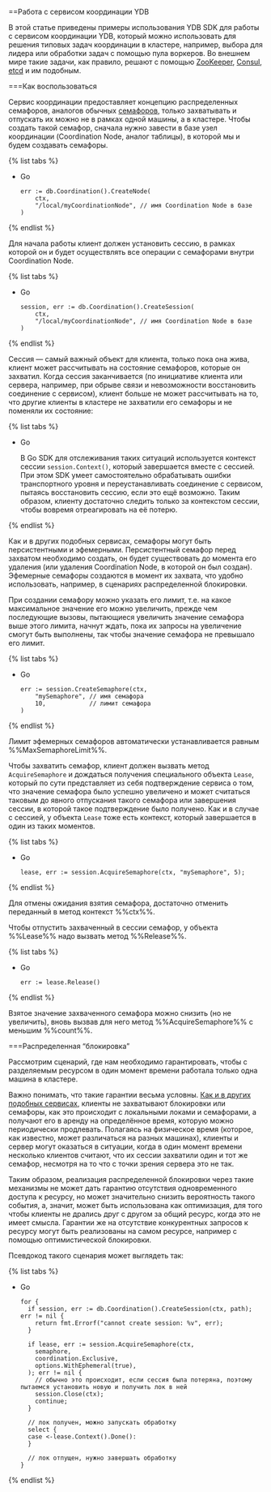 ==Работа с сервисом координации YDB

В этой статье приведены примеры использования YDB SDK для работы с сервисом координации YDB, который можно использовать для решения типовых задач координации в кластере, например, выбора для лидера или обработки задач с помощью пула воркеров. Во внешнем мире такие задачи, как правило, решают с помощью [ZooKeeper](https://zookeeper.apache.org/), [Consul](https://www.consul.io/), [etcd](https://etcd.io/) и им подобным.

===Как воспользоваться

Сервис координации предоставляет концепцию распределенных семафоров, аналогов обычных [семафоров](https://en.wikipedia.org/wiki/Semaphore_(programming)), только захватывать и отпускать их можно не в рамках одной машины, а в кластере. Чтобы создать такой семафор, сначала нужно завести в базе узел координации (Coordination Node, аналог таблицы), в которой мы и будем создавать семафоры.

{% list tabs %}

- Go

   ```(go)
   err := db.Coordination().CreateNode(
       ctx,
       "/local/myCoordinationNode", // имя Coordination Node в базе
   )
   ```

{% endlist %}

Для начала работы клиент должен установить сессию, в рамках которой он и будет осуществлять все операции с семафорами внутри Coordination Node.

{% list tabs %}

- Go

   ```(go)
   session, err := db.Coordination().CreateSession(
       ctx,
       "/local/myCoordinationNode", // имя Coordination Node в базе 
   )
   ```

{% endlist %}

Сессия — самый важный объект для клиента, только пока она жива, клиент может рассчитывать на состояние семафоров, которые он захватил. Когда сессия заканчивается (по инициативе клиента или сервера, например, при обрыве связи и невозможности восстановить соединение с сервисом), клиент больше не может рассчитывать на то, что другие клиенты в кластере не захватили его семафоры и не поменяли их состояние:

{% list tabs %}

- Go

  В Go SDK для отслеживания таких ситуаций используется контекст сессии `session.Context()`, который завершается вместе с сессией. При этом SDK умеет самостоятельно обрабатывать ошибки транспортного уровня и переустанавливать соединение с сервисом, пытаясь восстановить сессию, если это ещё возможно. Таким образом, клиенту достаточно следить только за контекстом сессии, чтобы вовремя отреагировать на её потерю.

{% endlist %}

Как и в других подобных сервисах, семафоры могут быть персистентными и эфемерными. Персистентный семафор перед захватом необходимо создать, он будет существовать до момента его удаления (или удаления Coordination Node, в которой он был создан). Эфемерные семафоры создаются в момент их захвата, что удобно использовать, например, в сценариях распределенной блокировки.

При создании семафору можно указать его лимит, т.е. на какое максимальное значение его можно увеличить, прежде чем последующие вызовы, пытающиеся увеличить значение семафора выше этого лимита, начнут ждать, пока их запросы на увеличение смогут быть выполнены, так чтобы значение семафора не превышало его лимит.

{% list tabs %}

- Go

   ```(go)
   err := session.CreateSemaphore(ctx,
       "mySemaphore", // имя семафора
       10,            // лимит семафора
   )
   ```

{% endlist %}

Лимит эфемерных семафоров автоматически устанавливается равным %%MaxSemaphoreLimit%%.

Чтобы захватить семафор, клиент должен вызвать метод `AcquireSemaphore` и дождаться получения специального объекта `Lease`,  который по сути представляет из себя подтверждение сервиса о том, что значение семафора было успешно увеличено и может считаться таковым до явного отпускания такого семафора или завершения сессии, в которой такое подтверждение было получено. Как и в случае с сессией, у объекта `Lease` тоже есть контекст, который завершается в один из таких моментов.

{% list tabs %}

- Go

   ```(go)
   lease, err := session.AcquireSemaphore(ctx, "mySemaphore", 5);
   ```

{% endlist %}

Для отмены ожидания взятия семафора, достаточно отменить переданный в метод контекст %%ctx%%.

Чтобы отпустить захваченный в сессии семафор, у объекта %%Lease%% надо вызвать метод %%Release%%.

{% list tabs %}

- Go

   ```(go)
   err := lease.Release()
   ```

{% endlist %}

Взятое значение захваченного семафора можно снизить (но не увеличить), вновь вызвав для него метод %%AcquireSemaphore%% с меньшим %%count%%.

===Распределенная “блокировка”

Рассмотрим сценарий, где нам необходимо гарантировать, чтобы с разделяемым ресурсом в один момент времени работала только одна машина в кластере.

Важно понимать, что такие гарантии весьма условны. [Как и в других подобных сервисах](https://etcd.io/docs/v3.5/learning/why/#notes-on-the-usage-of-lock-and-lease), клиенты не захватывают блокировки или семафоры, как это происходит с локальными локами и семафорами, а получают его в аренду на определённое время, которую можно периодически продлевать. Полагаясь на физическое время (которое, как известно, может различаться на разных машинах), клиенты и сервер могут оказаться в ситуации, когда в один момент времени несколько клиентов считают, что их сессии захватили один и тот же семафор, несмотря на то что с точки зрения сервера это не так.

Таким образом, реализация распределенной блокировки через такие механизмы не может дать гарантию отсутствия одновременного доступа к ресурсу, но может значительно снизить вероятность такого события, а, значит, может быть использована как оптимизация, для того чтобы клиенты не дрались друг с другом за общий ресурс, когда это не имеет смысла. Гарантии же на отсутствие конкурентных запросов к ресурсу могут быть реализованы на самом ресурсе, например с помощью оптимистической блокировки.

Псевдокод такого сценария может выглядеть так:

{% list tabs %}

- Go

   ```(go)
   for {
     if session, err := db.Coordination().CreateSession(ctx, path); err != nil {
       return fmt.Errorf("cannot create session: %v", err);
     }
  
     if lease, err := session.AcquireSemaphore(ctx, 
       semaphore, 
       coordination.Exclusive, 
       options.WithEphemeral(true),
     ); err != nil {
       // обычно это происходит, если сессия была потеряна, поэтому пытаемся установить новую и получить лок в ней
       session.Close(ctx);
       continue;
     }

     // лок получен, можно запускать обработку
     select {
     case <-lease.Context().Done():
     }

     // лок отпущен, нужно завершать обработку
   }
   ```

{% endlist %}
